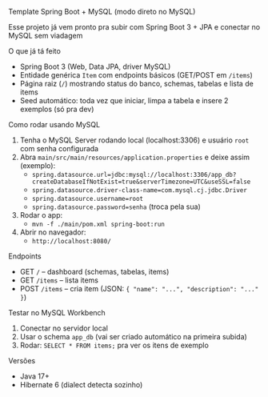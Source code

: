 Template Spring Boot + MySQL (modo direto no MySQL)

Esse projeto já vem pronto pra subir com Spring Boot 3 + JPA e conectar no MySQL sem viadagem

O que já tá feito
- Spring Boot 3 (Web, Data JPA, driver MySQL)
- Entidade genérica `Item` com endpoints básicos (GET/POST em `/items`)
- Página raiz (`/`) mostrando status do banco, schemas, tabelas e lista de items
- Seed automático: toda vez que iniciar, limpa a tabela e insere 2 exemplos (só pra dev)

Como rodar usando MySQL
1) Tenha o MySQL Server rodando local (localhost:3306) e usuário `root` com senha configurada
2) Abra `main/src/main/resources/application.properties` e deixe assim (exemplo):
   - `spring.datasource.url=jdbc:mysql://localhost:3306/app_db?createDatabaseIfNotExist=true&serverTimezone=UTC&useSSL=false`
   - `spring.datasource.driver-class-name=com.mysql.cj.jdbc.Driver`
   - `spring.datasource.username=root`
   - `spring.datasource.password=senha` (troca pela sua)
3) Rodar o app:
   - `mvn -f ./main/pom.xml spring-boot:run`
4) Abrir no navegador:
   - `http://localhost:8080/`

Endpoints
- GET `/` – dashboard (schemas, tabelas, items)
- GET `/items` – lista items
- POST `/items` – cria item (JSON: `{ "name": "...", "description": "..." }`)

Testar no MySQL Workbench
1) Conectar no servidor local
2) Usar o schema `app_db` (vai ser criado automático na primeira subida)
3) Rodar: `SELECT * FROM items;` pra ver os itens de exemplo

Versões
- Java 17+
- Hibernate 6 (dialect detecta sozinho)

